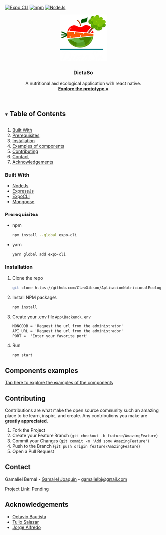 [![Expo CLI](https://img.shields.io/badge/Expo%20CLI-v4.1.6-blue.svg)](https://docs.expo.io/)
[![npm](https://img.shields.io/badge/npm-v6.14.8-lightgrey.svg)](https://www.npmjs.com/)
[![NodeJs](https://img.shields.io/badge/NodeJs-v14.15.1-green.svg)](https://nodejs.org/dist/v14.15.1/docs/api/)
<p align="center">
  <a href="https://github.com/othneildrew/Best-README-Template">
    <img src="images/app-logo-white.png" alt="Logo" width="150" height="150">
  </a>

  <h3 align="center">DietaSo</h3>

  <p align="center">
    A nutritional and ecological application with react native.
    <br />
    <a href="https://www.figma.com/proto/gRJRtkQBGebLt9kRrsC6SV/Mobile-design?node-id=1%3A3&viewport=308%2C200%2C0.141961008310318&scaling=scale-down"><strong>Explore the prototype »</strong></a>
    <br />
    <br />
  </p>
</p>

<details open="open">
  <summary><h2 style="display: inline-block">Table of Contents</h2></summary>
  <ol>
    <li><a href="#built-with">Built With</a></li>
    <li><a href="#prerequisites">Prerequisites</a></li>
    <li><a href="#installation">Installation</a></li>
    <li><a href="#components-examples">Examples of components</a></li>
    <li><a href="#contributing">Contributing</a></li>
    <li><a href="#contact">Contact</a></li>
    <li><a href="#acknowledgements">Acknowledgements</a></li>
  </ol>
</details>

### Built With

* [NodeJs](https://nodejs.org/en/)
* [ExpressJs](https://expressjs.com/)
* [ExpoCLI](https://docs.expo.io/)
* [Mongoose](https://www.npmjs.com/package/mongoose)


### Prerequisites
* npm
  ```sh
  npm install --global expo-cli
  ```
* yarn
  ```sh
  yarn global add expo-cli
  ```

### Installation

1. Clone the repo
   ```sh
   git clone https://github.com/ClawGibson/AplicacionNutricionalEcologica.git
   ```
2. Install NPM packages
   ```sh
   npm install
   ```
3. Create your .env file `App\Backend\.env`
   ```.env
   MONGODB = 'Request the url from the administrator'
   API_URL = 'Request the url from the administrador'
   PORT =  'Enter your favorite port'
   ```
4. Run
   ```sh
   npm start
   ```

## Components examples

<a href="https://github.com/ClawGibson/AplicacionNutricionalEcologica/tree/main/images/Components%20Examples"> Tap here to explore the examples of the components</a>

<!-- CONTRIBUTING -->
## Contributing

Contributions are what make the open source community such an amazing place to be learn, inspire, and create. Any contributions you make are **greatly appreciated**.

1. Fork the Project
2. Create your Feature Branch (`git checkout -b feature/AmazingFeature`)
3. Commit your Changes (`git commit -m 'Add some AmazingFeature'`)
4. Push to the Branch (`git push origin feature/AmazingFeature`)
5. Open a Pull Request


<!-- CONTACT -->
## Contact

Gamaliel Bernal - [Gamaliel Joaquín](https://www.facebook.com/JakousiClaw/) - gamalielbj@gmail.com

Project Link: Pending



<!-- ACKNOWLEDGEMENTS -->
## Acknowledgements
* [Octavio Bautista](https://github.com/OctavioBautista)
* [Tulio Salazar](https://github.com/TulioA)
* [Jorge Alfredo](https://github.com/jadelagarza)
